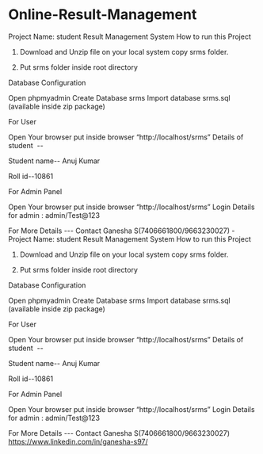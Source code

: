 # Online-Result-Management
Project Name: student Result Management System
How to run this Project

1. Download and Unzip file on your local system copy srms folder.

2. Put srms folder inside root directory

Database Configuration

Open phpmyadmin
Create Database srms
Import database srms.sql (available inside zip package)

For User

Open Your browser put inside browser “http://localhost/srms”
Details of student  --


Student name-- Anuj Kumar 


Roll id--10861

For Admin Panel

Open Your browser put inside browser “http://localhost/srms”
Login Details for admin : admin/Test@123


For More Details --- Contact Ganesha S(7406661800/9663230027) - Project Name: student Result Management System
How to run this Project

1. Download and Unzip file on your local system copy srms folder.

2. Put srms folder inside root directory

Database Configuration

Open phpmyadmin
Create Database srms
Import database srms.sql (available inside zip package)

For User

Open Your browser put inside browser “http://localhost/srms”
Details of student  --


Student name-- Anuj Kumar 


Roll id--10861

For Admin Panel

Open Your browser put inside browser “http://localhost/srms”
Login Details for admin : admin/Test@123


For More Details --- Contact Ganesha S(7406661800/9663230027) https://www.linkedin.com/in/ganesha-s97/
